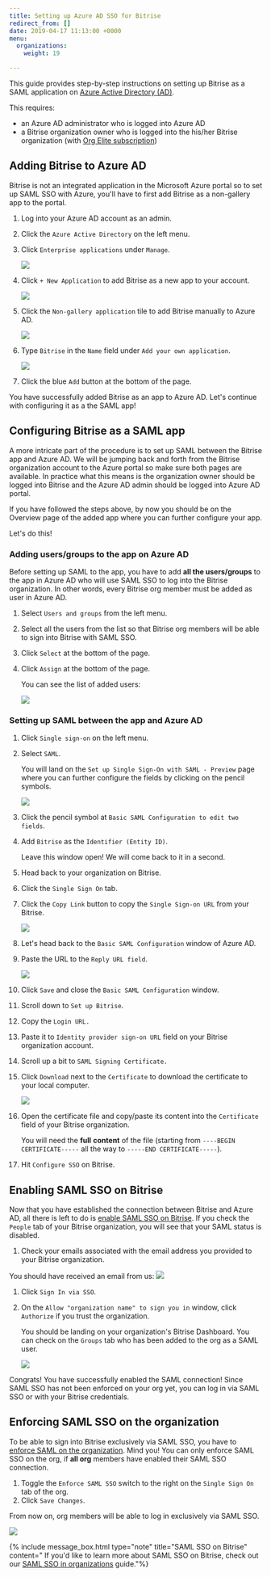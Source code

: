 ```yaml
---
title: Setting up Azure AD SSO for Bitrise
redirect_from: []
date: 2019-04-17 11:13:00 +0000
menu:
  organizations:
    weight: 19

---
```

This guide provides step-by-step instructions on setting up Bitrise as a SAML application on [Azure Active Directory (AD)](https://azure.microsoft.com/en-us/).

This requires:

* an Azure AD administrator who is logged into Azure AD
* a Bitrise organization owner who is logged into the his/her Bitrise organization (with [Org Elite subscription](https://www.bitrise.io/pricing/teams))

## Adding Bitrise to Azure AD

Bitrise is not an integrated application in the Microsoft Azure portal so to set up SAML SSO with Azure, you'll have to first add Bitrise as a non-gallery app to the portal.

1. Log into your Azure AD account as an admin.
2. Click the `Azure Active Directory` on the left menu.
3. Click `Enterprise applications` under `Manage`.

   ![](/img/active-directory.png)
4. Click `+ New Application` to add Bitrise as a new app to your account.

   ![](/img/azure-enterprise-application-1.jpg)
5. Click the `Non-gallery application` tile to add Bitrise manually to Azure AD.

   ![](/img/non-gallery-application.jpg)
6. Type `Bitrise` in the `Name` field under `Add your own application`.

   ![](/img/bitrise-added-as-an-app.png)
7. Click the blue `Add` button at the bottom of the page.

You have successfully added Bitrise as an app to Azure AD. Let's continue with configuring it as a the SAML app!

## Configuring Bitrise as a SAML app

A more intricate part of the procedure is to set up SAML between the Bitrise app and Azure AD. We will be jumping back and forth from the Bitrise organization account to the Azure portal so make sure both pages are available. In practice what this means is the organization owner should be logged into Bitrise and the Azure AD admin should be logged into Azure AD portal.

If you have followed the steps above, by now you should be on the Overview page of the added app where you can further configure your app.

Let's do this!

### Adding users/groups to the app on Azure AD

Before setting up SAML to the app, you have to add **all the users/groups** to the app in Azure AD who will use SAML SSO to log into the Bitrise organization. In other words, every Bitrise org member must be added as user in Azure AD.

1. Select `Users and groups` from the left menu.
2. Select all the users from the list so that Bitrise org members will be able to sign into Bitrise with SAML SSO.
3. Click `Select` at the bottom of the page.
4. Click `Assign` at the bottom of the page.

   You can see the list of added users:

   ![](/img/added-user.png)

### Setting up SAML between the app and Azure AD

 1. Click `Single sign-on` on the left menu.
 2. Select `SAML`.

    You will land on the `Set up Single Sign-On with SAML - Preview` page where you can further configure the fields by clicking on the pencil symbols.

    ![](/img/provide-details_back_to_bitrise-2.jpg)
 3. Click the pencil symbol at `Basic SAML Configuration to edit two fields`.
 4. Add `Bitrise` as the `Identifier (Entity ID)`.

    Leave this window open! We will come back to it in a second.
 5. Head back to your organization on Bitrise.
 6. Click the `Single Sign On` tab.
 7. Click the `Copy Link` button to copy the `Single Sign-on URL` from your Bitrise.

    ![](https://devcenter.bitrise.io/img/sso-saml-page.jpg)
 8. Let's head back to the `Basic SAML Configuration` window of Azure AD.
 9. Paste the URL to the `Reply URL field`.

    ![](/img/basic-saml-config.jpg)
10. Click `Save` and close the `Basic SAML Configuration` window.
11. Scroll down to `Set up Bitrise`.
12. Copy the `Login URL.`
13. Paste it to `Identity provider sign-on URL` field on your Bitrise organization account.
14. Scroll up a bit to `SAML Signing Certificate.`
15. Click `Download` next to the `Certificate` to download the certificate to your local computer.

    ![](/img/certificate-azure.jpg)
16. Open the certificate file and copy/paste its content into the `Certificate` field of your Bitrise organization.

    You will need the **full** **content** of the file (starting from   `----BEGIN CERTIFICATE-----` all the way to `-----END CERTIFICATE-----`).
17. Hit `Configure SSO` on Bitrise.

## Enabling SAML SSO on Bitrise

Now that you have established the connection between Bitrise and Azure AD, all there is left to do is [enable SAML SSO on Bitrise](/team-management/organizations/saml-sso-in-organizations/#enabling-saml-sso). If you check the `People` tab of your Bitrise organization, you will see that your SAML status is disabled.

1. Check your emails associated with the email address you provided to your Bitrise organization.

You should have received an email from us: ![](/img/enable-bitrisse-saml-org.jpg)

1. Click `Sign In via SSO`.
2. On the `Allow "organization name" to sign you in` window, click `Authorize` if you trust the organization.

   You should be landing on your organization's Bitrise Dashboard. You can check on the `Groups` tab who has been added to the org as a SAML user.

   ![](/img/gorups-saml.jpg)

Congrats! You have successfully enabled the SAML connection! Since SAML SSO has not been enforced on your org yet, you can log in via SAML SSO or with your Bitrise credentials.

## Enforcing SAML SSO on the organization

To be able to sign into Bitrise exclusively via SAML SSO, you have to [enforce SAML on the organization](/team-management/organizations/saml-sso-in-organizations/#about-saml-sso-enforcement). Mind you! You can only enforce SAML SSO on the org, if **all org** members have enabled their SAML SSO connection.

1. Toggle the `Enforce SAML SSO` switch to the right on the `Single Sign On` tab of the org.
2. Click `Save Changes`.

From now on, org members will be able to log in exclusively via SAML SSO.

![](/img/enforce-sso.png)

{% include message_box.html type="note" title="SAML SSO on Bitrise" content=" If you'd like to learn more about SAML SSO on Bitrise, check out our [SAML SSO in organizations](/team-management/organizations/saml-sso-in-organizations/) guide."%}
